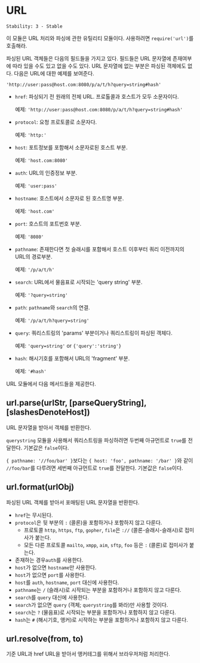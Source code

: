 # URL

    Stability: 3 - Stable

이 모듈은 URL 처리와 파싱에 관한 유틸리티 모듈이다.
사용하려면 `require('url')`를 호출해라.

파싱된 URL 객체들은 다음의 필드들을 가지고 있다. 필드들은 URL 문자열에 존재여부에 따라 
있을 수도 있고 없을 수도 있다. URL 문자열에 없는 부분은 파싱된 객체에도 없다.
다음은 URL에 대한 예제를 보여준다.

`'http://user:pass@host.com:8080/p/a/t/h?query=string#hash'`

* `href`: 파싱되기 전 원래의 전체 URL. 프로톨콜과 호스트가 모두 소문자이다.

    예제: `'http://user:pass@host.com:8080/p/a/t/h?query=string#hash'`

* `protocol`: 요청 프로토콜로 소문자다.

    예제: `'http:'`

* `host`: 포트정보를 포함해서 소문자로된 호스트 부분.

    예제: `'host.com:8080'`

* `auth`: URL의 인증정보 부분.

    예제: `'user:pass'`

* `hostname`: 호스트에서 소문자로 된 호스트명 부분.

    예제: `'host.com'`

* `port`: 호스트의 포트번호 부분.

    예제: `'8080'`

* `pathname`: 존재한다면 첫 슬래시를 포함해서 호스트 이후부터 쿼리 이전까지의
  URL의 경로부분.

    예제: `'/p/a/t/h'`

* `search`: URL에서 물음표로 시작되는 'query string' 부분.

    예제: `'?query=string'`

* `path`: `pathname`와 `search`의 연결.

    예제: `'/p/a/t/h?query=string'`

* `query`: 쿼리스트링의 'params' 부분이거나 쿼리스트링이 파싱된 객체다.

    예제: `'query=string'` or `{'query':'string'}`

* `hash`: 해시기호를 포함해서 URL의 'fragment' 부분.

    예제: `'#hash'`

URL 모듈에서 다음 메서드들을 제공한다.

## url.parse(urlStr, [parseQueryString], [slashesDenoteHost])

URL 문자열을 받아서 객체를 반환한다.

`querystring` 모듈을 사용해서 쿼리스트링을 파싱하려면 
두번째 아규먼트로 `true`를 전달한다.
기본값은 `false`이다.

`{ pathname: '//foo/bar' }`보다는 
`{ host: 'foo', pathname: '/bar' }`와 같이  `//foo/bar`를 
다루려면 세번째 아규먼트로 `true`를 전달한다.
기본값은 `false`이다.

## url.format(urlObj)

파싱된 URL 객체를 받아서 포매팅된 URL 문자열을 반환한다.

* `href`는 무시된다.
* `protocol`은 뒷 부분의 `:` (콜론)을 포함하거나 포함하지 않고 다룬다.
  * 프로토콜 `http`, `https`, `ftp`, `gopher`, `file`은 
    `://` (콜론-슬래시-슬래시)로 접미사가 붙는다.
  * 모든 다른 프로토콜 `mailto`, `xmpp`, `aim`, `sftp`, `foo` 등은 `:` 
    (콜론)로 접미사가 붙는다.
* 존재하는 경우`auth`를 사용한다.
* `host`가 없으면 `hostname`만 사용한다.
* `host`가 없으면 `port`를 사용한다.
* `host`를 `auth`, `hostname`, `port` 대신에 사용한다.
* `pathname`는 `/` (슬래시)로 시작되는 부분을 포함하거나 포함하지 않고 다룬다.
* `search`를 `query` 대신에 사용한다.
* `search`가 없으면 `query` (객체; `querystring`를 봐라)만 사용할 것이다.
* `search`는 `?` (물음표)로 시작되는 부분을 포함하거나 포함하지 않고 다룬다.
* `hash`는 `#` (해시기호, 앵커)로 시작하는 부분을 포함하거나 포함하지 않고 다룬다.

## url.resolve(from, to)

기준 URL과 href URL을 받아서 앵커테그를 위해서 브라우저처럼 처리한다.
